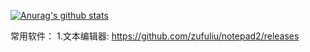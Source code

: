 [![Anurag's github stats](https://github-readme-stats.vercel.app/api?username=jw-star)](https://github.com/anuraghazra/github-readme-stats)

常用软件：
1.文本编辑器: https://github.com/zufuliu/notepad2/releases
